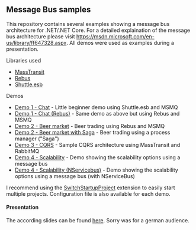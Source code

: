 ## Message Bus samples

This repository contains several examples showing a message bus architecture for .NET/.NET Core. 
For a detailed explaination of the message bus architecture please visit https://msdn.microsoft.com/en-us/library/ff647328.aspx.
All demos were used as examples during a presentation.

Libraries used
* [MassTransit](http://masstransit-project.com/)
* [Rebus](https://github.com/rebus-org/Rebus)
* [Shuttle.esb](https://github.com/Shuttle/shuttle-esb)

Demos

* [Demo 1 - Chat](/Demo1-Chat) - Little beginner demo using Shuttle.esb and MSMQ
* [Demo 1 - Chat (Rebus)](/Demo1-Chat_Rebus) - Same demo as above but using Rebus and MSMQ
* [Demo 2 - Beer market](/Demo2-Beer_Market) - Beer trading using Rebus and MSMQ
* [Demo 2 - Beer market with Saga](/Demo2-Beer_Market_Saga) - Beer trading using a process manager ("Saga")
* [Demo 3 - CQRS](/Demo3-CQRS) - Sample CQRS architecture using MassTransit and RabbitMQ
* [Demo 4 - Scalability](/Demo4-Scalability) - Demo showing the scalability options using a message bus
* [Demo 4 - Scalability (NServicebus)](/Demo4-Scalability_Nservicebus) - Demo showing the scalability options using a message bus (with NServiceBus)

I recommend using the [SwitchStartupProject](https://marketplace.visualstudio.com/items?itemName=vs-publisher-141975.SwitchStartupProjectforVS2017) extension to easily start multiple projects. Configuration file is also available for each demo.

#### Presentation
The according slides can be found [here](/MessageBus.pptx). Sorry was for a german audience.
